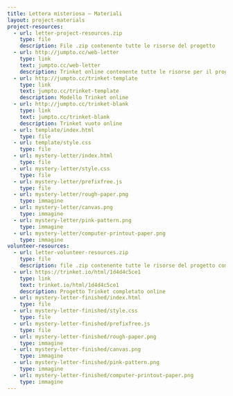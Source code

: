 ```yaml
---
title: Lettera misteriosa – Materiali
layout: project-materials
project-resources:
  - url: letter-project-resources.zip
    type: file
    description: File .zip contenente tutte le risorse del progetto
  - url: http://jumpto.cc/web-letter
    type: link
    text: jumpto.cc/web-letter
    description: Trinket online contenente tutte le risorse per il progetto "Lettera misteriosa"
  - url: http://jumpto.cc/trinket-template
    type: link
    text: jumpto.cc/trinket-template
    description: Modello Trinket online
  - url: http://jumpto.cc/trinket-blank
    type: link
    text: jumpto.cc/trinket-blank
    description: Trinket vuoto online
  - url: template/index.html
    type: file
  - url: template/style.css
    type: file
  - url: mystery-letter/index.html
    type: file
  - url: mystery-letter/style.css
    type: file
  - url: mystery-letter/prefixfree.js
    type: file
  - url: mystery-letter/rough-paper.png
    type: immagine
  - url: mystery-letter/canvas.png
    type: immagine
  - url: mystery-letter/pink-pattern.png
    type: immagine
  - url: mystery-letter/computer-printout-paper.png
    type: immagine
volunteer-resources:
  - url: letter-volunteer-resources.zip
    type: file
    description: file .zip contenente tutte le risorse del progetto completato
  - url: https://trinket.io/html/1d4d4c5ce1
    type: link
    text: trinket.io/html/1d4d4c5ce1
    description: Progetto Trinket completato online
  - url: mystery-letter-finished/index.html
    type: file
  - url: mystery-letter-finished/style.css
    type: file
  - url: mystery-letter-finished/prefixfree.js
    type: file
  - url: mystery-letter-finished/rough-paper.png
    type: immagine
  - url: mystery-letter-finished/canvas.png
    type: immagine
  - url: mystery-letter-finished/pink-pattern.png
    type: immagine
  - url: mystery-letter-finished/computer-printout-paper.png
    type: immagine
---
```

